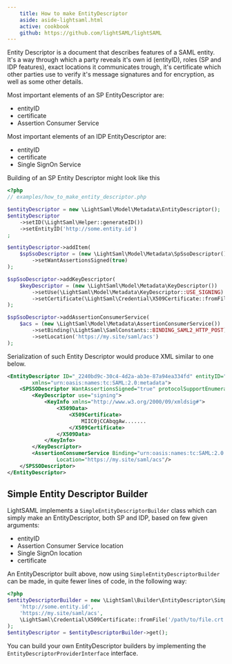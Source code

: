 ```yaml
---
    title: How to make EntityDescriptor
    aside: aside-lightsaml.html
    active: cookbook
    github: https://github.com/lightSAML/lightSAML
---
```


Entity Descriptor is a document that describes features of a SAML entity. It's a way through which a party reveals
it's own id (entityID), roles (SP and IDP features), exact locations it communicates trough, it's certificate
which other parties use to verify it's message signatures and for encryption, as well as some
other details.

Most important elements of an SP EntityDescriptor are:

 * entityID
 * certificate
 * Assertion Consumer Service

Most important elements of an IDP EntityDescriptor are:

 * entityID
 * certificate
 * Single SignOn Service

Building of an SP Entity Descriptor might look like this

```php
<?php
// examples/how_to_make_entity_descriptor.php

$entityDescriptor = new \LightSaml\Model\Metadata\EntityDescriptor();
$entityDescriptor
    ->setID(\LightSaml\Helper::generateID())
    ->setEntityID('http://some.entity.id')
;

$entityDescriptor->addItem(
    $spSsoDescriptor = (new \LightSaml\Model\Metadata\SpSsoDescriptor())
        ->setWantAssertionsSigned(true)
);

$spSsoDescriptor->addKeyDescriptor(
    $keyDescriptor = (new \LightSaml\Model\Metadata\KeyDescriptor())
        ->setUse(\LightSaml\Model\Metadata\KeyDescriptor::USE_SIGNING)
        ->setCertificate(\LightSaml\Credential\X509Certificate::fromFile('/path/to/file.crt'))
);

$spSsoDescriptor->addAssertionConsumerService(
    $acs = (new \LightSaml\Model\Metadata\AssertionConsumerService())
        ->setBinding(\LightSaml\SamlConstants::BINDING_SAML2_HTTP_POST)
        ->setLocation('https://my.site/saml/acs')
);
```

Serialization of such Entity Descriptor would produce XML similar to one below.

```xml
<EntityDescriptor ID="_2240bd9c-30c4-4d2a-ab3e-87a94ea334fd" entityID="http://some.entity.id"
        xmlns="urn:oasis:names:tc:SAML:2.0:metadata">
    <SPSSODescriptor WantAssertionsSigned="true" protocolSupportEnumeration="urn:oasis:names:tc:SAML:2.0:protocol">
        <KeyDescriptor use="signing">
            <KeyInfo xmlns="http://www.w3.org/2000/09/xmldsig#">
                <X509Data>
                    <X509Certificate>
                        MIIC0jCCAbqgAw.......
                    </X509Certificate>
                </X509Data>
            </KeyInfo>
        </KeyDescriptor>
        <AssertionConsumerService Binding="urn:oasis:names:tc:SAML:2.0:bindings:HTTP-POST"
                Location="https://my.site/saml/acs"/>
    </SPSSODescriptor>
</EntityDescriptor>
```



## Simple Entity Descriptor Builder

LightSAML implements a ``SimpleEntityDescriptorBuilder`` class which can simply make an EntityDescriptor,
both SP and IDP, based on few given arguments:

 * entityID
 * Assertion Consumer Service location
 * Single SignOn location
 * certificate

An EntityDescriptor built above, now using ``SimpleEntityDescriptorBuilder`` can be made, in quite fewer lines
of code, in the following way:

```php
<?php
$entityDescriptorBuilder = new \LightSaml\Builder\EntityDescriptor\SimpleEntityDescriptorBuilder(
    'http://some.entity.id',
    'https://my.site/saml/acs',
    \LightSaml\Credential\X509Certificate::fromFile('/path/to/file.crt')
);
$entityDescriptor = $entityDescriptorBuilder->get();
```

You can build your own EntityDescriptor builders by implementing the ``EntityDescriptorProviderInterface`` interface.
